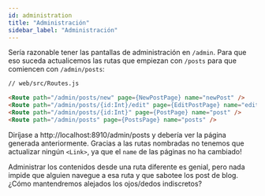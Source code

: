 ```yaml
---
id: administration
title: "Administración"
sidebar_label: "Administración"
---
```


Sería razonable tener las pantallas de administración en `/admin`. Para que eso suceda actualicemos las rutas que empiezan con `/posts` para que comiencen con `/admin/posts`:

```html
// web/src/Routes.js

<Route path="/admin/posts/new" page={NewPostPage} name="newPost" />
<Route path="/admin/posts/{id:Int}/edit" page={EditPostPage} name="editPost" />
<Route path="/admin/posts/{id:Int}" page={PostPage} name="post" />
<Route path="/admin/posts" page={PostsPage} name="posts" />
```

Diríjase a http://localhost:8910/admin/posts y debería ver la página generada anteriormente. Gracias a las rutas nombradas no tenemos que actualizar ningún `<Link>`, ya que el `name` de las páginas no ha cambiado!

Administrar los contenidos desde una ruta diferente es genial, pero nada impide que alguien navegue a esa ruta y que sabotee los post de blog. ¿Cómo mantendremos alejados los ojos/dedos indiscretos?

